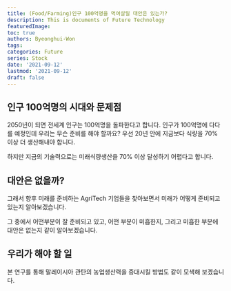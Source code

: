 ```yaml
---
title: (Food/Farming)인구 100억명을 먹여살릴 대안은 있는가?
description: This is documents of Future Technology
featuredImage: 
toc: true
authors: Byeonghui-Won
tags:
categories: Future
series: Stock
date: '2021-09-12'
lastmod: '2021-09-12'
draft: false
---
```


## 인구 100억명의 시대와 문제점

2050년이 되면 전세계 인구는 100억명을 돌파한다고 합니다. 인구가 100억명에 다다를 예정인데 우리는 무슨 준비를 해야 할까요? 우선 20년 안에 지금보다 식량을 70% 이상 더 생산해내야 합니다. 

하지만 지금의 기술력으로는 미래식량생산을 70% 이상 달성하기 어렵다고 합니다. 

## 대안은 없을까? 

그래서 향후 미래를 준비하는 AgriTech 기업들을 찾아보면서 미래가 어떻게 준비되고 있는지 알아보겠습니다. 

그 중에서 어떤부분이 잘 준비되고 있고, 어떤 부분이 미흡한지, 그리고 미흡한 부분에 대안은 없는지 같이 알아보겠습니다. 

## 우리가 해야 할 일

본 연구를 통해 말레이시아 관탄의 농업생산력을 증대시킬 방법도 같이 모색해 보겠습니다.

